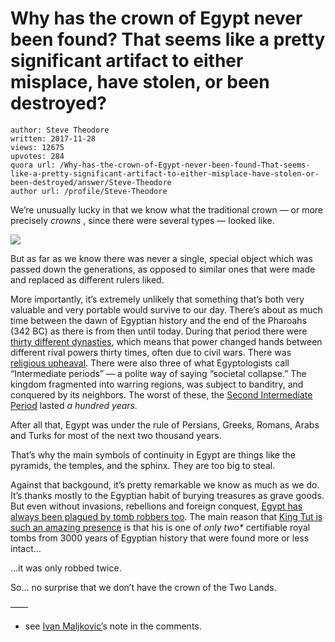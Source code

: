 # Why has the crown of Egypt never been found? That seems like a pretty significant artifact to either misplace, have stolen, or been destroyed?

	author: Steve Theodore
	written: 2017-11-28
	views: 12675
	upvotes: 284
	quora url: /Why-has-the-crown-of-Egypt-never-been-found-That-seems-like-a-pretty-significant-artifact-to-either-misplace-have-stolen-or-been-destroyed/answer/Steve-Theodore
	author url: /profile/Steve-Theodore


We’re unusually lucky in that we know what the traditional crown — or more precisely _crowns_ , since there were several types — looked like.

![](https://qph.fs.quoracdn.net/main-qimg-97c7884e1f50cbf9ff7bee3cac63d633)

But as far as we know there was never a single, special object which was passed down the generations, as opposed to similar ones that were made and replaced as different rulers liked.

More importantly, it’s extremely unlikely that something that’s both very valuable and very portable would survive to our day. There’s about as much time between the dawn of Egyptian history and the end of the Pharoahs (342 BC) as there is from then until today. During that period there were [thirty different dynasties](https://en.wikipedia.org/wiki/List_of_ancient_Egyptian_dynasties), which means that power changed hands between different rival powers thirty times, often due to civil wars. There was [religious upheaval](https://en.wikipedia.org/wiki/Amarna_Period). There were also three of what Egyptologists call “Intermediate periods” — a polite way of saying “societal collapse.” The kingdom fragmented into warring regions, was subject to banditry, and conquered by its neighbors. The worst of these, the [Second Intermediate Period](https://en.wikipedia.org/wiki/Second_Intermediate_Period_of_Egypt) lasted _a hundred years._ 

After all that, Egypt was under the rule of Persians, Greeks, Romans, Arabs and Turks for most of the next two thousand years.

That’s why the main symbols of continuity in Egypt are things like the pyramids, the temples, and the sphinx. They are too big to steal.

Against that backgound, it’s pretty remarkable we know as much as we do. It’s thanks mostly to the Egyptian habit of burying treasures as grave goods. But even without invasions, rebellions and foreign conquest, [Egypt has always been plagued by tomb robbers too](https://www.quora.com/Did-Ancient-Egyptians-ever-acknowledge-the-fact-that-the-treasures-they-buried-with-their-dead-would-always-end-up-stolen-within-months-after-the-funeral-and-that-the-famous-curses-deterred-nobody). The main reason that [King Tut is such an amazing presence](https://www.quora.com/Why-is-King-Tut-a-big-deal) is that his is one of _only two*_ certifiable royal tombs from 3000 years of Egyptian history that were found more or less intact…

…it was only robbed twice.

So… no surprise that we don’t have the crown of the Two Lands.

——
* see [Ivan Maljkovic’](https://www.quora.com/profile/Ivan-Maljkovic)s note in the comments.

